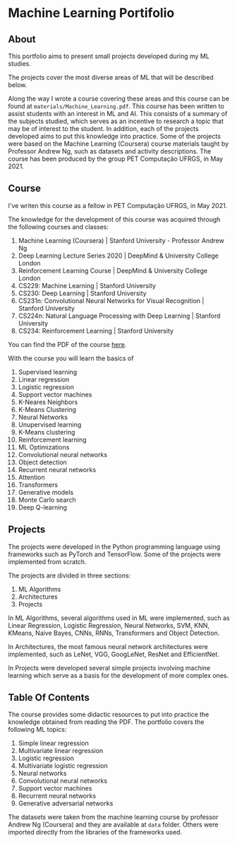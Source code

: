 # Machine Learning Portifolio

## About

This portfolio aims to present small projects developed during my ML studies.

The projects cover the most diverse areas of ML that will be described below.

Along the way I wrote a course covering these areas and this course can be found at ```materials/Machine_Learning.pdf```. This course has been written to assist students with an interest in ML and AI. This consists of a summary of the subjects studied, which serves as an incentive to research a topic that may be of interest to the student. In addition, each of the projects developed aims to put this knowledge into practice. Some of the projects were based on the Machine Learning (Coursera) course materials taught by Professor Andrew Ng, such as datasets and activity descriptions. The course has been produced by the group PET Computação UFRGS, in May 2021.

## Course
I've writen this course as a fellow in PET Computação UFRGS, in May 2021. 

The knowledge for the development of this course was acquired through the following courses and classes:

  1. Machine Learning (Coursera) | Stanford University - Professor Andrew Ng
  2. Deep Learning Lecture Series 2020 | DeepMind & University College London
  3. Reinforcement Learning Course | DeepMind & University College London
  4. CS229: Machine Learning | Stanford University
  5. CS230: Deep Learning | Stanford University
  6. CS231n: Convolutional Neural Networks for Visual Recognition | Stanford University
  7. CS224n: Natural Language Processing with Deep Learning | Stanford University
  8. CS234: Reinforcement Learning | Stanford University

You can find the PDF of the course [here](https://github.com/thiagolermen/machine-learning-portifolio/blob/main/materials/Machine_Learning.pdf).

With the course you will learn the basics of
  1. Supervised learning
  2. Linear regression
  3. Logistic regression
  4. Support vector machines
  5. K-Neares Neighbors
  6. K-Means Clustering
  7. Neural Networks
  8. Unupervised learning
  9. K-Means clustering
  10. Reinforcement learning
  11. ML Optimizations
  12. Convolutional neural networks
  13. Object detection
  14. Recurrent neural networks
  15. Attention
  16. Transformers
  17. Generative models
  18. Monte Carlo search
  19. Deep Q-learning

## Projects
The projects were developed in the Python programming language using frameworks such as PyTorch and TensorFlow. Some of the projects were implemented from scratch.

The projects are divided in three sections:
  1. ML Algorithms
  2. Architectures
  3. Projects

In ML Algorithms, several algorithms used in ML were implemented, such as Linear Regression, Logistic Regression, Neural Networks, SVM, KNN, KMeans, Naive Bayes, CNNs, RNNs, Transformers and Object Detection.

In Architectures, the most famous neural network architectures were implemented, such as LeNet, VGG, GoogLeNet, ResNet and EfficientNet.

In Projects were developed several simple projects involving machine learning which serve as a basis for the development of more complex ones.


## Table Of Contents
The course provides some didactic resources to put into practice the knowledge obtained from reading the PDF. The portfolio covers the following ML topics:
  1. Simple linear regression
  2. Multivariate linear regression
  3. Logistic regression
  4. Multivariate logistic regression
  5. Neural networks
  6. Convolutional neural networks
  7. Support vector machines
  8. Recurrent neural networks
  9. Generative adversarial networks

The datasets were taken from the machine learning course by professor Andrew Ng (Coursera) and they are available at ```data``` folder. Others were imported directly from the libraries of the frameworks used.
